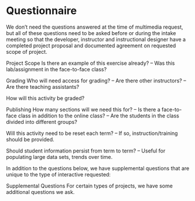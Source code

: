 # Questionnaire

We don’t need the questions answered at the time of multimedia request, but all of these questions need to be asked before or during the intake meeting so that the developer, instructor and instructional designer have a completed project proposal and documented agreement on requested scope of project.

Project Scope
Is there an example of this exercise already?
– Was this lab/assignment in the face-to-face class?

Grading
Who will need access for grading?
– Are there other instructors?
– Are there teaching assistants?

How will this activity be graded?

Publishing
How many sections will we need this for?
– Is there a face-to-face class in addition to the online class?
– Are the students in the class divided into different groups?

Will this activity need to be reset each term?
– If so, instruction/training should be provided.

Should student information persist from term to term?
– Useful for populating large data sets, trends over time.

In addition to the questions below, we have supplemental questions that are unique to the type of interactive requested:

Supplemental Questions
For certain types of projects, we have some additional questions we ask.